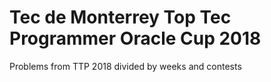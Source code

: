 # Tec de Monterrey Top Tec Programmer Oracle Cup 2018

Problems from TTP 2018 divided by weeks and contests
